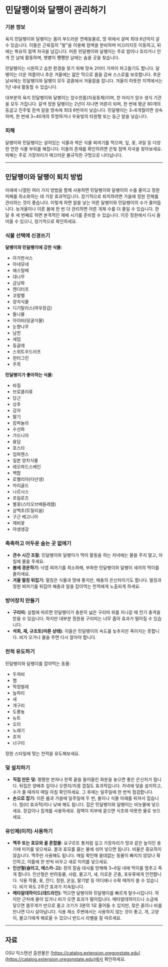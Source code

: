 # 민달팽이와 달팽이 관리하기

### 기본 정보

육지 민달팽이와 달팽이는 몸이 부드러운 연체동물로, 땅 위에서 살며 최대 6년까지 살 수 있습니다. 이들은 근육질의 "발"을 이용해 점액을 분비하며 미끄러지듯 이동하고, 뒤에는 특유의 점액 자국을 남깁니다. 어른 민달팽이와 달팽이는 주로 밤이나 흐리거나 안개 낀 날에 활동하며, 햇볕이 쨍쨍한 날에는 숨을 곳을 찾습니다.

민달팽이는 시원하고 습한 환경을 찾기 위해 땅속 2미터 가까이 파고들기도 합니다. 달팽이는 더운 여름이나 추운 겨울에는 얇은 막으로 몸을 감싸 스스로를 보호합니다. 추운 날씨에는 민달팽이와 달팽이 모두 겉흙에서 겨울잠을 잡니다. 겨울이 따뜻한 지역에서는 1년 내내 활동할 수 있습니다.

대부분의 육지 민달팽이와 달팽이는 암수한몸(자웅동체)이며, 한 마리가 암수 생식 기관을 모두 가집니다. 갈색 정원 달팽이는 2년이 지나면 어른이 되며, 한 번에 평균 80개의 둥글고 진주빛 흰색 알을 땅속에 최대 6번까지 낳습니다. 민달팽이는 3~6개월이면 성숙하며, 한 번에 3~40개의 투명하거나 우윳빛의 타원형 또는 둥근 알을 낳습니다.

### 피해

달팽이와 민달팽이는 살아있는 식물과 썩은 식물 찌꺼기를 먹으며, 잎, 꽃, 과일 등 다양한 연한 식물 부위를 해칩니다. 이들의 존재를 확인하려면 은빛 점액 자국을 찾아보세요. 피해는 주로 가장자리가 매끄러운 불규칙한 구멍으로 나타납니다.

---

## 민달팽이와 달팽이 퇴치 방법

아래에 나열된 여러 가지 방법을 함께 사용하면 민달팽이와 달팽이의 수를 줄이고 정원 피해를 최소화하는 데 가장 효과적입니다. 장기적으로 퇴치하려면 가을에 정원 전체를 관리하는 것이 좋습니다. 이렇게 하면 알을 낳는 어른 달팽이와 민달팽이의 수가 줄어듭니다. 늦겨울이나 이른 봄에 한 번 더 관리하면 어른 개체 수를 더 줄일 수 있습니다. 한 달 후 세 번째로 하면 본격적인 재배 시기를 준비할 수 있습니다. 이웃 정원에서 다시 들어올 수 있으니, 정기적으로 확인하세요.

### 식물 선택에 신경쓰기

**달팽이와 민달팽이에 강한 식물:**
- 아가판서스
- 아네모네
- 애스틸베
- 대나무
- 금낭화
- 캔디터프
- 코랄벨
- 양치식물
- 디기탈리스(여우장갑)
- 돌나물
- 아이비(덩굴식물)
- 눈향나무
- 남천
- 세덤
- 둥굴레
- 스위트우드러프
- 윈터그린
- 주목

**민달팽이가 좋아하는 식물:**
- 바질
- 브로콜리류
- 당근
- 상추
- 감자
- 딸기
- 캄파눌라
- 수선화
- 가드니아
- 용담
- 호스타
- 임파첸스
- 일본 양치식물
- 레오파드스베인
- 백합
- 로벨리아(다년생)
- 마리골드
- 나르시스
- 프림로즈
- 별꽃(스타오브베들레헴)
- 삼백초(트릴리움)
- 구근 베고니아
- 제비꽃
- 야생생강

### 축축하고 어두운 숨는 곳 없애기

- **관수 시간 조절:** 민달팽이와 달팽이가 먹이 활동을 하는 저녁에는 물을 주지 말고, 아침에 물을 주세요.
- **봄에 경운하기:** 낙엽 찌꺼기를 최소화해, 부화한 민달팽이와 달팽이 새끼의 먹이를 줄이세요.
- **겨울 멀칭 뒤집기:** 멀칭은 식물과 땅에 좋지만, 해충의 은신처이기도 합니다. 멀칭과 정원 찌꺼기를 뒤집어 해충과 알을 잡아먹는 천적에게 노출되게 하세요.

### 방어장치 만들기

- **구리띠:** 실험에 따르면 민달팽이가 충분히 넓은 구리띠 위를 지나갈 때 전기 충격을 받을 수 있습니다. 하지만 대부분 정원용 구리띠는 너무 좁아 효과가 떨어질 수 있습니다.
- **석회, 재, 규조토(마른 상태):** 이들은 민달팽이의 속도를 늦추지만 죽이지는 못합니다. 비가 오거나 물을 주면 다시 깔아야 합니다.

### 천적 유도하기

민달팽이와 달팽이를 잡아먹는 동물:
- 두꺼비
- 뱀
- 딱정벌레
- 늪파리
- 새
- 개구리
- 도롱뇽
- 뉴트
- 오리
- 노래기
- 호저
- 너구리

정원 스타일에 맞는 천적을 유도해보세요.

### 덫 설치하기

- **직접 만든 덫:** 평평한 판자나 한쪽 끝을 들어올린 화분을 놓으면 좋은 은신처가 됩니다. 뒤집은 양배추 잎이나 오렌지/자몽 껍질도 효과적입니다. 저녁에 덫을 설치하고, 수가 줄 때까지 매일 아침 확인하세요. 그 후에는 일주일에 한 번씩 점검합니다.
- **손으로 잡기:** 이른 봄과 가을에 일주일에 두 번, 돌이나 식물 아래를 뒤져서 잡습니다. 밤(더 효과적)이나 낮에 해도 됩니다. 잡은 민달팽이와 달팽이는 비눗물에 넣으세요. 장갑이나 집게를 사용하세요. 점액이 피부에 묻으면 식초와 따뜻한 물로 씻으세요.

### 유인제(미끼) 사용하기

- **맥주 또는 효모와 꿀 혼합물:** 요구르트 통처럼 깊고 가장자리가 땅과 같은 높이인 용기에 미끼를 넣으세요. 꿀과 효모를 끓는 물에 섞어 넣으면 됩니다. 비율은 중요하지 않습니다. 맥주만 사용해도 됩니다. 매일 확인해 쓸데없는 동물이 빠지지 않았나 확인하고, 이틀에 한 번씩 비우고 새로 미끼를 넣으세요.
- **인산철(슬러고, 에스카-고):** 장의 칼슘 대사를 방해해 3~6일 내에 먹이를 멈추고 죽게 합니다. 인산철은 반려동물, 사람, 물고기, 새, 이로운 곤충, 포유류에게 안전합니다. 식용 작물, 꽃, 잔디, 정원, 온실, 딸기밭 등 어디에나 수확 때까지 쓸 수 있습니다. 비가 와도 2주간 효과가 지속됩니다.
- **메타알데하이드(데드라인):** 먹으면 달팽이와 민달팽이를 빠르게 탈수시킵니다. 하지만 근처에 물이 있거나 비가 오면 효과가 떨어집니다. 메타알데하이드나 소금에 닿으면 몸무게가 반으로 줄고 크기가 3분의 1로 줄어들 수 있지만, 젖은 흙이나 비를 만나면 다시 살아납니다. 식용 채소 주변에서는 사용하지 않는 것이 좋고, 개, 고양이, 물고기에게 해로울 수 있으니 반드시 라벨을 잘 따르세요.

---

## 자료

OSU 익스텐션 출판물은 [https://catalog.extension.oregonstate.edu](https://catalog.extension.oregonstate.edu)에서 확인하세요.
